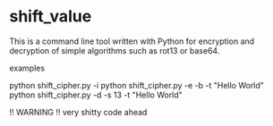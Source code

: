 # shift_value

This is a command line tool written with Python for encryption and decryption of simple algorithms such as rot13 or base64. 

examples

python shift_cipher.py -i
python shift_cipher.py -e -b -t "Hello World"
python shift_cipher.py -d -s 13 -t "Hello World"


!! WARNING !! very shitty code ahead
